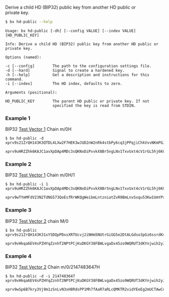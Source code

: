 Derive a child HD (BIP32) public key from another HD public or     
private key.
```sh
$ bx hd-public --help
```
```
Usage: bx hd-public [-dh] [--config VALUE] [--index VALUE]               
[HD_PUBLIC_KEY]                                                          

Info: Derive a child HD (BIP32) public key from another HD public or     
private key.                                                             

Options (named):

-c [--config]        The path to the configuration settings file.        
-d [--hard]          Signal to create a hardened key.                    
-h [--help]          Get a description and instructions for this command.
-i [--index]         The HD index, defaults to zero.                     

Arguments (positional):

HD_PUBLIC_KEY        The parent HD public or private key. If not         
                     specified the key is read from STDIN. 
```
### Example 1
BIP32 [Test Vector 1](https://github.com/bitcoin/bips/blob/master/bip-0032.mediawiki#test-vector-1) Chain m/0H
```
$ bx hd-public -d xprv9s21ZrQH143K3QTDL4LXw2F7HEK3wJUD2nW2nRk4stbPy6cq3jPPqjiChkVvvNKmPGJxWUtg6LnF5kejMRNNU3TGtRBeJgk33yuGBxrMPHi
```
```
xprv9uHRZZhk6KAJC1avXpDAp4MDc3sQKNxDiPvvkX8Br5ngLNv1TxvUxt4cV1rGL5hj6KCesnDYUhd7oWgT11eZG7XnxHrnYeSvkzY7d2bhkJ7
```
### Example 2
BIP32 [Test Vector 1](https://github.com/bitcoin/bips/blob/master/bip-0032.mediawiki#test-vector-1) Chain m/0H/1
```
$ bx hd-public -i 1 xprv9uHRZZhk6KAJC1avXpDAp4MDc3sQKNxDiPvvkX8Br5ngLNv1TxvUxt4cV1rGL5hj6KCesnDYUhd7oWgT11eZG7XnxHrnYeSvkzY7d2bhkJ7
```
```
xprv9wTYmMFdV23N2TdNG573QoEsfRrWKQgWeibmLntzniatZvR9BmLnvSxqu53Kw1UmYPxLgboyZQaXwTCg8MSY3H2EU4pWcQDnRnrVA1xe8fs
```
### Example 3
BIP32 [Test Vector 2](https://github.com/bitcoin/bips/blob/master/bip-0032.mediawiki#test-vector-2) chain M/0
```
$ bx hd-public xprv9s21ZrQH143K31xYSDQpPDxsXRTUcvj2iNHm5NUtrGiGG5e2DtALGdso3pGz6ssrdK4PFmM8NSpSBHNqPqm55Qn3LqFtT2emdEXVYsCzC2U
```
```
xprv9vHkqa6EV4sPZHYqZznhT2NPtPCjKuDKGY38FBWLvgaDx45zo9WQRUT3dKYnjwih2yJD9mkrocEZXo1ex8G81dwSM1fwqWpWkeS3v86pgKt
```
### Example 4
BIP32 [Test Vector 2](https://github.com/bitcoin/bips/blob/master/bip-0032.mediawiki#test-vector-2) Chain m/0/2147483647H
```
$ bx hd-public -d -i 2147483647 xprv9vHkqa6EV4sPZHYqZznhT2NPtPCjKuDKGY38FBWLvgaDx45zo9WQRUT3dKYnjwih2yJD9mkrocEZXo1ex8G81dwSM1fwqWpWkeS3v86pgKt
```
```
xprv9wSp6B7kry3Vj9m1zSnLvN3xH8RdsPP1Mh7fAaR7aRLcQMKTR2vidYEeEg2mUCTAwCd6vnxVrcjfy2kRgVsFawNzmjuHc2YmYRmagcEPdU9
```